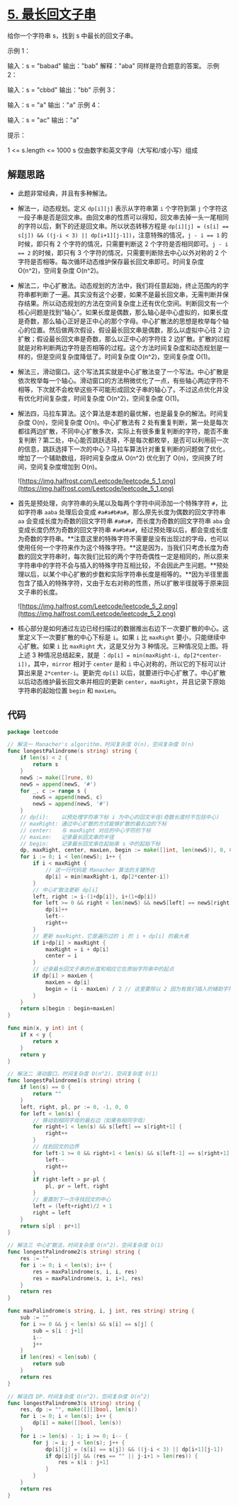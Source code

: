 # [5. 最长回文子串](https://leetcode-cn.com/problems/longest-palindromic-substring/)

给你一个字符串 s，找到 s 中最长的回文子串。


示例 1：

输入：s = "babad"
输出："bab"
解释："aba" 同样是符合题意的答案。
示例 2：

输入：s = "cbbd"
输出："bb"
示例 3：

输入：s = "a"
输出："a"
示例 4：

输入：s = "ac"
输出："a"
 

提示：

1 <= s.length <= 1000
s 仅由数字和英文字母（大写和/或小写）组成


## 解题思路
- 此题非常经典，并且有多种解法。
- 解法一，动态规划。定义 `dp[i][j]` 表示从字符串第 `i` 个字符到第 `j` 个字符这一段子串是否是回文串。由回文串的性质可以得知，回文串去掉一头一尾相同的字符以后，剩下的还是回文串。所以状态转移方程是 `dp[i][j] = (s[i] == s[j]) && ((j-i < 3) || dp[i+1][j-1])`，注意特殊的情况，`j - i == 1` 的时候，即只有 2 个字符的情况，只需要判断这 2 个字符是否相同即可。`j - i == 2` 的时候，即只有 3 个字符的情况，只需要判断除去中心以外对称的 2 个字符是否相等。每次循环动态维护保存最长回文串即可。时间复杂度 O(n^2)，空间复杂度 O(n^2)。
- 解法二，中心扩散法。动态规划的方法中，我们将任意起始，终止范围内的字符串都判断了一遍。其实没有这个必要，如果不是最长回文串，无需判断并保存结果。所以动态规划的方法在空间复杂度上还有优化空间。判断回文有一个核心问题是找到“轴心”。如果长度是偶数，那么轴心是中心虚拟的，如果长度是奇数，那么轴心正好是正中心的那个字母。中心扩散法的思想是枚举每个轴心的位置。然后做两次假设，假设最长回文串是偶数，那么以虚拟中心往 2 边扩散；假设最长回文串是奇数，那么以正中心的字符往 2 边扩散。扩散的过程就是对称判断两边字符是否相等的过程。这个方法时间复杂度和动态规划是一样的，但是空间复杂度降低了。时间复杂度 O(n^2)，空间复杂度 O(1)。
- 解法三，滑动窗口。这个写法其实就是中心扩散法变了一个写法。中心扩散是依次枚举每一个轴心。滑动窗口的方法稍微优化了一点，有些轴心两边字符不相等，下次就不会枚举这些不可能形成回文子串的轴心了。不过这点优化并没有优化时间复杂度，时间复杂度 O(n^2)，空间复杂度 O(1)。
- 解法四，马拉车算法。这个算法是本题的最优解，也是最复杂的解法。时间复杂度 O(n)，空间复杂度 O(n)。中心扩散法有 2 处有重复判断，第一处是每次都往两边扩散，不同中心扩散多次，实际上有很多重复判断的字符，能否不重复判断？第二处，中心能否跳跃选择，不是每次都枚举，是否可以利用前一次的信息，跳跃选择下一次的中心？马拉车算法针对重复判断的问题做了优化，增加了一个辅助数组，将时间复杂度从 O(n^2) 优化到了 O(n)，空间换了时间，空间复杂度增加到 O(n)。

    ![https://img.halfrost.com/Leetcode/leetcode_5_1.png](https://img.halfrost.com/Leetcode/leetcode_5_1.png)

- 首先是预处理，向字符串的头尾以及每两个字符中间添加一个特殊字符 `#`，比如字符串 `aaba` 处理后会变成 `#a#a#b#a#`。那么原先长度为偶数的回文字符串 `aa` 会变成长度为奇数的回文字符串 `#a#a#`，而长度为奇数的回文字符串 `aba` 会变成长度仍然为奇数的回文字符串 `#a#b#a#`，经过预处理以后，都会变成长度为奇数的字符串。**注意这里的特殊字符不需要是没有出现过的字母，也可以使用任何一个字符来作为这个特殊字符。**这是因为，当我们只考虑长度为奇数的回文字符串时，每次我们比较的两个字符奇偶性一定是相同的，所以原来字符串中的字符不会与插入的特殊字符互相比较，不会因此产生问题。**预处理以后，以某个中心扩散的步数和实际字符串长度是相等的。**因为半径里面包含了插入的特殊字符，又由于左右对称的性质，所以扩散半径就等于原来回文子串的长度。

    ![https://img.halfrost.com/Leetcode/leetcode_5_2.png](https://img.halfrost.com/Leetcode/leetcode_5_2.png)

- 核心部分是如何通过左边已经扫描过的数据推出右边下一次要扩散的中心。这里定义下一次要扩散的中心下标是 `i`。如果 `i` 比 `maxRight` 要小，只能继续中心扩散。如果 `i` 比 `maxRight` 大，这是又分为 3 种情况。三种情况见上图。将上述 3 种情况总结起来，就是 ：`dp[i] = min(maxRight-i, dp[2*center-i])`，其中，`mirror` 相对于 `center` 是和 `i` 中心对称的，所以它的下标可以计算出来是 `2*center-i`。更新完 `dp[i]` 以后，就要进行中心扩散了。中心扩散以后动态维护最长回文串并相应的更新 `center`，`maxRight`，并且记录下原始字符串的起始位置 `begin` 和 `maxLen`。

## 代码

```go
package leetcode

// 解法一 Manacher's algorithm，时间复杂度 O(n)，空间复杂度 O(n)
func longestPalindrome(s string) string {
    if len(s) < 2 {
        return s
    }
    newS := make([]rune, 0)
    newS = append(newS, '#')
    for _, c := range s {
        newS = append(newS, c)
        newS = append(newS, '#')
    }
    // dp[i]:    以预处理字符串下标 i 为中心的回文半径(奇数长度时不包括中心)
    // maxRight: 通过中心扩散的方式能够扩散的最右边的下标
    // center:   与 maxRight 对应的中心字符的下标
    // maxLen:   记录最长回文串的半径
    // begin:    记录最长回文串在起始串 s 中的起始下标
    dp, maxRight, center, maxLen, begin := make([]int, len(newS)), 0, 0, 1, 0
    for i := 0; i < len(newS); i++ {
        if i < maxRight {
            // 这一行代码是 Manacher 算法的关键所在
            dp[i] = min(maxRight-i, dp[2*center-i])
        }
        // 中心扩散法更新 dp[i]
        left, right := i-(1+dp[i]), i+(1+dp[i])
        for left >= 0 && right < len(newS) && newS[left] == newS[right] {
            dp[i]++
            left--
            right++
        }
        // 更新 maxRight，它是遍历过的 i 的 i + dp[i] 的最大者
        if i+dp[i] > maxRight {
            maxRight = i + dp[i]
            center = i
        }
        // 记录最长回文子串的长度和相应它在原始字符串中的起点
        if dp[i] > maxLen {
            maxLen = dp[i]
            begin = (i - maxLen) / 2 // 这里要除以 2 因为有我们插入的辅助字符 #
        }
    }
    return s[begin : begin+maxLen]
}

func min(x, y int) int {
    if x < y {
        return x
    }
    return y
}

// 解法二 滑动窗口，时间复杂度 O(n^2)，空间复杂度 O(1)
func longestPalindrome1(s string) string {
    if len(s) == 0 {
        return ""
    }
    left, right, pl, pr := 0, -1, 0, 0
    for left < len(s) {
        // 移动到相同字母的最右边（如果有相同字母）
        for right+1 < len(s) && s[left] == s[right+1] {
            right++
        }
        // 找到回文的边界
        for left-1 >= 0 && right+1 < len(s) && s[left-1] == s[right+1] {
            left--
            right++
        }
        if right-left > pr-pl {
            pl, pr = left, right
        }
        // 重置到下一次寻找回文的中心
        left = (left+right)/2 + 1
        right = left
    }
    return s[pl : pr+1]
}

// 解法三 中心扩散法，时间复杂度 O(n^2)，空间复杂度 O(1)
func longestPalindrome2(s string) string {
    res := ""
    for i := 0; i < len(s); i++ {
        res = maxPalindrome(s, i, i, res)
        res = maxPalindrome(s, i, i+1, res)
    }
    return res
}

func maxPalindrome(s string, i, j int, res string) string {
    sub := ""
    for i >= 0 && j < len(s) && s[i] == s[j] {
        sub = s[i : j+1]
        i--
        j++
    }
    if len(res) < len(sub) {
        return sub
    }
    return res
}

// 解法四 DP，时间复杂度 O(n^2)，空间复杂度 O(n^2)
func longestPalindrome3(s string) string {
    res, dp := "", make([][]bool, len(s))
    for i := 0; i < len(s); i++ {
        dp[i] = make([]bool, len(s))
    }
    for i := len(s) - 1; i >= 0; i-- {
        for j := i; j < len(s); j++ {
            dp[i][j] = (s[i] == s[j]) && ((j-i < 3) || dp[i+1][j-1])
            if dp[i][j] && (res == "" || j-i+1 > len(res)) {
                res = s[i : j+1]
            }
        }
    }
    return res
}
```




